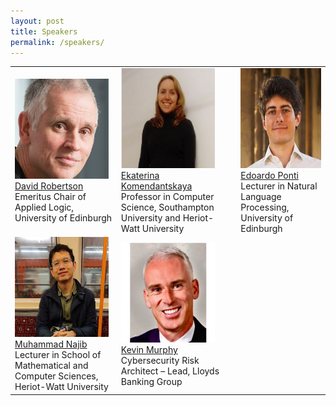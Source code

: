 ```yaml
---
layout: post
title: Speakers
permalink: /speakers/
---
```



<!--
- **David Robertson**, Emeritus Chair of Applied Logic, University of Edinburgh
- **Ekaterina Komendantskaya**, Professor in Computer Science, Southampton University and Heriot-Watt University
- **Edoardo Ponti**, Lecturer in Natural Language Processing, University of Edinburgh
- **Muhammad Najib**, Lecturer in School of Mathematical and Computer Sciences, Heriot-Watt University
- **Kevin Murphy**, Cybersecurity Risk Architect – Lead, Lloyds Banking Group
-->

<table>
  <tr>
    <td> 
      <img src="https://github.com/ed-nesy/ed-nesy.github.io/blob/main/images/David_Robertson.jpg?raw=true"  alt="1" width = 150px height = 160px ><br />
      <a href="https://www.linkedin.com/in/dave-robertson-9aab0a13/">David Robertson</a><br />
      Emeritus Chair of Applied Logic, University of Edinburgh
    </td>
    <td> 
      <img src="https://github.com/ed-nesy/ed-nesy.github.io/blob/main/images/Ekaterina_Komendantskaya.png?raw=true"  alt="1" width = 150px height = 160px ><br />
      <a href="https://www.macs.hw.ac.uk/~ek19/">Ekaterina Komendantskaya</a><br />
      Professor in Computer Science, Southampton University and Heriot-Watt University
    </td>
     <td> 
      <img src="https://github.com/ed-nesy/ed-nesy.github.io/blob/main/images/Edoardo_Ponti.jpeg?raw=true"  alt="1" width = 150px height = 160px ><br />
      <a href="https://ducdauge.github.io/">Edoardo Ponti</a><br />
      Lecturer in Natural Language Processing, University of Edinburgh
    </td>
  </tr> 
  <tr>
    <td> 
      <img src="https://github.com/ed-nesy/ed-nesy.github.io/blob/main/images/Muhammad_Najib.jpg?raw=true"  alt="1" width = 150px height = 160px ><br />
      <a href="https://valvestate.github.io/">Muhammad Najib</a><br />
      Lecturer in School of Mathematical and Computer Sciences, Heriot-Watt University
    </td>
    <td> 
      <img src="https://github.com/ed-nesy/ed-nesy.github.io/blob/main/images/Kevin_Murphy.jpg?raw=true"  alt="1" width = 150px height = 160px ><br />
      <a href="https://www.linkedin.com/in/kevin-murphy-llb-dip-pslm-cipm-7b923b21/">Kevin Murphy</a><br />
      Cybersecurity Risk Architect – Lead, Lloyds Banking Group
    </td>
  </tr> 
</table>

<!--
<table>
  <tr>
    <td> 
      <img src="https://github.com/ed-nesy/2025/blob/main/images/Su_Lin_Blodgett.jpg?raw=true"  alt="1" width = 150px height = 160px ><br />
      <a href="https://sblodgett.github.io/">Su Lin Blodgett</a><br />
      Microsoft Research
    </td>
    <td> 
      <img src="https://github.com/ed-nesy/2025/blob/main/images/zuo.png?raw=true"  alt="1" width = 150px height = 160px ><br />
      <a href="https://sites.google.com/view/songzuo">Song Zuo</a><br />
      Google Research
    </td>
     <td> 
      <img src="https://github.com/ed-nesy/2025/blob/main/images/Maziar-c.png?raw=true"  alt="1" width = 150px height = 160px ><br />
      <a href="https://maziarg.github.io/">Maziar Gomrokchi</a><br />
      Elementera
    </td>
  </tr> 
  <tr>
    <td> 
      <img src="https://github.com/ed-nesy/2025/blob/main/images/Rishabh_pic2.jpg?raw=true"  alt="1" width = 150px height = 160px ><br />
      <a href="https://rishabhmehrotra.com/">Rishabh Mehrotra</a><br />
      Sourcegraph
    </td>
    <td> 
      <img src="https://github.com/ed-nesy/2025/blob/main/images/olivier.png?raw=true"  alt="1" width = 150px height = 160px ><br />
      <a href="https://olivierjeunen.github.io/">Olivier Jeunen</a><br />
      ShareChat
    </td>
  </tr> 
</table>
-->
